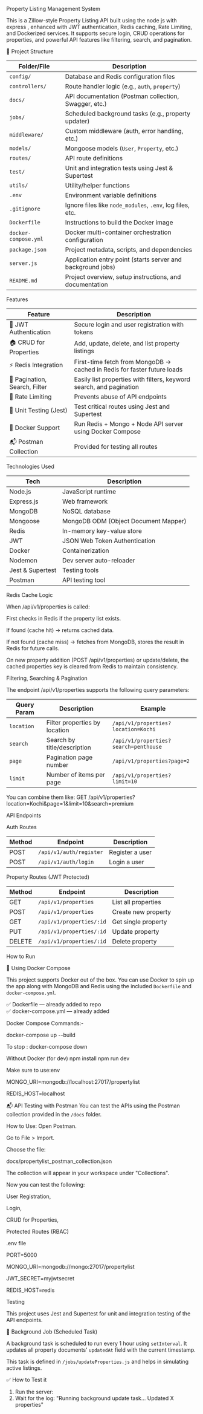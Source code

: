 Property Listing Management System

This is a Zillow-style Property Listing API built using the node js with express  , enhanced with JWT authentication, Redis caching, Rate Limiting, and Dockerized services.
It supports secure login, CRUD operations for properties, and powerful API features like filtering, search, and pagination.

📁  Project Structure

| Folder/File          | Description                                                 |
| -------------------- | ----------------------------------------------------------- |
| `config/`            | Database and Redis configuration files                      |
| `controllers/`       | Route handler logic (e.g., `auth`, `property`)              |
| `docs/`              | API documentation (Postman collection, Swagger, etc.)       |
| `jobs/`              | Scheduled background tasks (e.g., property updater)         |
| `middleware/`        | Custom middleware (auth, error handling, etc.)              |
| `models/`            | Mongoose models (`User`, `Property`, etc.)                  |
| `routes/`            | API route definitions                                       |
| `test/`              | Unit and integration tests using Jest & Supertest           |
| `utils/`             | Utility/helper functions                                    |
| `.env`               | Environment variable definitions                            |
| `.gitignore`         | Ignore files like `node_modules`, `.env`, log files, etc.   |
| `Dockerfile`         | Instructions to build the Docker image                      |
| `docker-compose.yml` | Docker multi-container orchestration configuration          |
| `package.json`       | Project metadata, scripts, and dependencies                 |
| `server.js`          | Application entry point (starts server and background jobs) |
| `README.md`          | Project overview, setup instructions, and documentation     |





Features

| Feature                       | Description                                                             |
| ----------------------------- | ----------------------------------------------------------------------- |
| 🔐 JWT Authentication         | Secure login and user registration with tokens                          |
| 🏠 CRUD for Properties        | Add, update, delete, and list property listings                         |
| ⚡ Redis Integration           | First-time fetch from MongoDB → cached in Redis for faster future loads |
| 📄 Pagination, Search, Filter | Easily list properties with filters, keyword search, and pagination     |
| 🚦 Rate Limiting              | Prevents abuse of API endpoints                                         |
| 🧪 Unit Testing (Jest)        | Test critical routes using Jest and Supertest                           |
| 🐳 Docker Support             | Run Redis + Mongo + Node API server using Docker Compose                |
| 📬 Postman Collection         | Provided for testing all routes                                         |


Technologies Used

| Tech              | Description                                   |
|-------------------|-----------------------------------------------|
| Node.js           | JavaScript runtime                            |
| Express.js        | Web framework                                 |
| MongoDB           | NoSQL database                                |
| Mongoose          | MongoDB ODM (Object Document Mapper)          |
| Redis             | In-memory key-value store                     |
| JWT               | JSON Web Token Authentication                 |
| Docker            | Containerization                              |
| Nodemon           | Dev server auto-reloader                      |
| Jest & Supertest  | Testing tools                                 |
| Postman           | API testing tool                              |




Redis Cache Logic

When /api/v1/properties is called:

First checks in Redis if the property list exists.

If found (cache hit) → returns cached data.

If not found (cache miss) → fetches from MongoDB, stores the result in Redis for future calls.

On new property addition (POST /api/v1/properties) or update/delete, the cached properties key is cleared from Redis to maintain consistency.

Filtering, Searching & Pagination

The endpoint /api/v1/properties supports the following query parameters:


| Query Param | Description                   | Example                               |
| ----------- | ----------------------------- | ------------------------------------- |
| `location`  | Filter properties by location | `/api/v1/properties?location=Kochi`   |
| `search`    | Search by title/description   | `/api/v1/properties?search=penthouse` |
| `page`      | Pagination page number        | `/api/v1/properties?page=2`           |
| `limit`     | Number of items per page      | `/api/v1/properties?limit=10`         |



You can combine them like:
GET /api/v1/properties?location=Kochi&page=1&limit=10&search=premium



API Endpoints


Auth Routes

| Method | Endpoint                | Description     |
| ------ | ----------------------- | --------------- |
| POST   | `/api/v1/auth/register` | Register a user |
| POST   | `/api/v1/auth/login`    | Login a user    |



 Property Routes (JWT Protected)


| Method | Endpoint                 | Description         |
| ------ | ------------------------ | ------------------- |
| GET    | `/api/v1/properties`     | List all properties |
| POST   | `/api/v1/properties`     | Create new property |
| GET    | `/api/v1/properties/:id` | Get single property |
| PUT    | `/api/v1/properties/:id` | Update property     |
| DELETE | `/api/v1/properties/:id` | Delete property     |




How to Run

🐳 Using Docker Compose

This project supports Docker out of the box. You can use Docker to spin up the app along with MongoDB and Redis using the included `Dockerfile` and `docker-compose.yml`.

✅ Dockerfile — already added to repo  
✅ docker-compose.yml — already added

Docker Compose Commands:-

docker-compose up --build

To stop  : docker-compose down


Without Docker (for dev)
npm install
npm run dev

Make sure to use:env

MONGO_URI=mongodb://localhost:27017/propertylist

REDIS_HOST=localhost



📬 API Testing with Postman
You can test the APIs using the Postman collection provided in the `/docs` folder.

How to Use:
Open Postman.

Go to File > Import.

Choose the file:

docs/propertylist_postman_collection.json

The collection will appear in your workspace under "Collections".

Now you can test the following:

User Registration,

Login,

CRUD for Properties,

Protected Routes (RBAC)


.env file 

PORT=5000

MONGO_URI=mongodb://mongo:27017/propertylist

JWT_SECRET=myjwtsecret

REDIS_HOST=redis


Testing

This project uses Jest and Supertest for unit and integration testing of the API endpoints.


🔄 Background Job (Scheduled Task)

A background task is scheduled to run every 1 hour using `setInterval`. It updates all property documents' `updatedAt` field with the current timestamp.


This task is defined in `/jobs/updateProperties.js` and helps in simulating active listings.


✅ How to Test it
1. Run the server:
2. Wait for the log:
    "Running background update task...
     Updated X properties"
